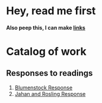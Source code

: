 # Hey, read me first

#### Also peep this, I can make [links](www.google.com)

# Catalog of work

## Responses to readings
1. [Blumenstock Response](https://thedollyllama.github.io/workshop/blumenstock) 
2. [Jahan and Rosling Response](https://thedollyllama.github.io/workshop/jahan) 

